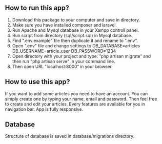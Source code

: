 ## How to run this app?

1. Download this package to your computer and save in directory.
1. Make sure you have installed composer and laravel.
1. Run Apache and Mysql database in your Xampp controll panel.
1. Run script from directory (sql/script.sql) in Mysql database.
1. Find ".env.example" file then duplicate it and rename to ".env". 
1. Open ".env" file and change settings to
    DB_DATABASE=articles
    DB_USERNAME=article_user
    DB_PASSWORD=1234
1. Open directory with your project and type: "php artisan migrate" and then run "php artisan serve" in your command line.
1. Then open URL "localhost:8000" in your browser.

## How to use this app?

If you want to add some articles you need to have an account. You can simply create one by typing your name, email and password. Then feel free to create and edit your articles. Every features are available for you in navigation bar. App is fully responsive.

## Database
Structure of database is saved in database/migrations directory.